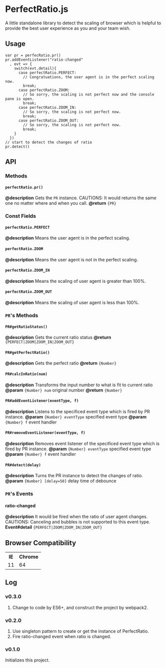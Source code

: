 # PerfectRatio.js
A little standalone library to detect the scaling of browser which is helpful to provide the best user experience as you and your team wish.

## Usage
```
var pr = perfecRatio.pr()
pr.addEventListener("ratio-changed"
  , evt => {
    switch(evt.detail){
      case perfectRatio.PERFECT:
        // Congratuations, the user agent is in the perfect scaling now.
        break;
      case perfectRatio.ZOOM:
        // So sorry, the scaling is not perfect now and the console pane is open.
        break;
      case perfectRatio.ZOOM_IN:
        // So sorry, the scaling is not perfect now.
        break;
      case perfectRatio.ZOOM_OUT:
        // So sorry, the scaling is not perfect now.
        break;
    }
  })
// start to detect the changes of ratio
pr.detect()
```

## API
### Methods
#### `perfectRatio.pr()`
**@description** Gets the `PR` instance. CAUTIONS: It would returns the same one no matter where and when you call.
**@return** `{PR}`
### Const Fields
#### `perfectRatio.PERFECT`
**@description** Means the user agent is in the perfect scaling.
#### `perfectRatio.ZOOM`
**@description** Means the user agent is not in the perfect scaling.
#### `perfectRatio.ZOOM_IN`
**@description** Means the scaling of user agent is greater than 100%.
#### `perfectRatio.ZOOM_OUT`
**@description** Means the scaling of user agent is less than 100%.

### `PR`'s Methods
#### `PR#getRatioStatus()`
**@description** Gets the current ratio status
**@return** `{PERFECT|ZOOM|ZOOM_IN|ZOOM_OUT}`

#### `PR#getPerfectRatio()`
**@description** Gets the perfect ratio
**@return** `{Number}`

#### `PR#calcInRatio(num)`
**@description** Transforms the input number to what is fit to current ratio
**@param** `{Number} num` original number
**@return** `{Number}`

#### `PR#addEventListener(eventType, f)`
**@description** Listens to the specificed event type which is fired by PR instance.
**@param** `{Number} eventType` specified event type
**@param** `{Number} f` event handler

#### `PR#removeEventListener(eventType, f)`
**@description** Removes event listener of the specificed event type which is fired by PR instance.
**@param** `{Number} eventType` specified event type
**@param** `{Number} f` event handler

#### `PR#detect(delay)`
**@description** Turns the PR instance to detect the changes of ratio.
**@param** `{Number} [delay=50]` delay time of debounce

### `PR`'s Events
#### ratio-changed
**@description** It would be fired when the ratio of user agent changes. CAUTIONS: Canceling and bubbles is not supported to this event type.
**Event#detail** `{PERFECT|ZOOM|ZOOM_IN|ZOOM_OUT}`

## Browser Compatibility
<table style="table-laytou:fixed;width:100%;border-collapse:collapsed;">
  <tr>
    <th>IE</th>
    <th>Chrome</th>
  </tr>
  <tr>
    <td>11</td>
    <td>64</td>
  </tr>
</table>

## Log
### v0.3.0
1. Change to code by ES6+, and construct the project by webpack2.
### v0.2.0
1. Use singleton pattern to create or get the instance of PerfectRatio.
2. Fire ratio-changed event when ratio is changed.
### v0.1.0
Initializes this project.
